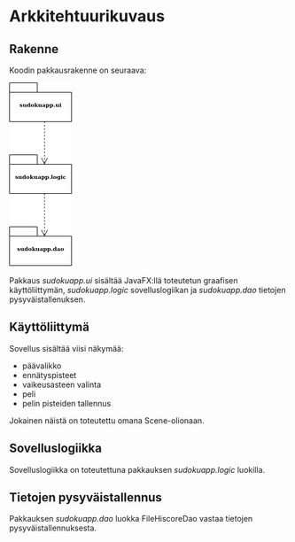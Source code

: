 # Arkkitehtuurikuvaus

## Rakenne

Koodin pakkausrakenne on seuraava:

![Sudokusovelluksen pakkauskaavio](images/sudoku-pakkauskaavio.png)  

Pakkaus *sudokuapp.ui* sisältää JavaFX:llä toteutetun graafisen käyttöliittymän, *sudokuapp.logic* sovelluslogiikan ja *sudokuapp.dao* tietojen pysyväistallenuksen.

## Käyttöliittymä

Sovellus sisältää viisi näkymää:

* päävalikko  
* ennätyspisteet  
* vaikeusasteen valinta  
* peli  
* pelin pisteiden tallennus  

Jokainen näistä on toteutettu omana Scene-olionaan.

## Sovelluslogiikka

Sovelluslogiikka on toteutettuna pakkauksen *sudokuapp.logic* luokilla.

## Tietojen pysyväistallennus

Pakkauksen *sudokuapp.dao* luokka FileHiscoreDao vastaa tietojen pysyväistallennuksesta.
